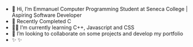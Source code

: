 - 👋 Hi, I’m Emmanuel
  Computer Programming Student at Seneca College | Aspiring Software Developer
- 🌱 Recently Completed C
-  👨‍💻 I’m currently learning C++, Javascript and CSS
- 🥅 I’m looking to collaborate on some projects and develop my portfolio
- ✨ ✨ 
